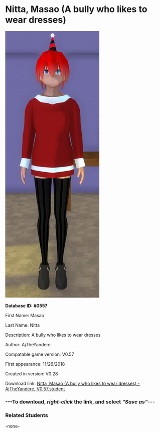 # Nitta, Masao (A bully who likes to wear dresses)

<img src="../../Files/Images/Nitta, Masao (A bully who likes to wear dresses).png" title="Nitta, Masao (A bully who likes to wear dresses) - AjTheYandere, V0.57">

**Database ID: #0557**

First Name: Masao

Last Name: Nitta

Description: A bully who likes to wear dresses

Author: AjTheYandere

Compatable game version: V0.57

First appearance: 11/26/2018

Created in version: V0.28

Download link: <a href="https://raw.githubusercontent.com/Arbiter1223/Daigaku-Gurashi-Custom-Students/master/Files/Student%20Files/Nitta%2C%20Masao%20(A%20bully%20who%20likes%20to%20wear%20dresses)%20-%20AjTheYandere%2C%20V0.57.student">Nitta, Masao (A bully who likes to wear dresses) - AjTheYandere, V0.57.student</a>

### ---**To download, _right-click_ the link, and select _"Save as"_**---

### Related Students

-none-
